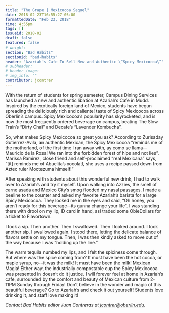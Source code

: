 ```yaml
---
title: "The Grape | Mexicocoa Sequel"
date: 2018-02-23T16:55:27-05:00
formattedDate: "Feb 23, 2018"
time: 4:55pm
tags: []
issueid: 2018-02
draft: false
featured: false
# weight:
section: "Bad Habits"
sectionid: "bad-habits"
header: "Azariah’s Cafe To Sell New and Authentic \“Spicy Mexicocoa\”"
# subheader:
# header_image:
# img_info: ""
contributor: jcontrer
---
```


With the return of students for spring semester, Campus Dining Services has launched a new and authentic libation at Azariah’s Cafe in Mudd. Inspired by the exotically foreign land of Mexico, students have begun spreading the deliciously rich and caliente! taste of Spicy Mexicocoa across Oberlin’s campus. Spicy Mexicocoa’s popularity has skyrocketed, and is now the most frequently ordered beverage on campus, beating The Slow Train’s “Dirty Chai” and Decafe’s “Lavender Kombucha”.

So, what makes Spicy Mexicocoa so great you ask? According to Zurisaday Gutierrez-Avila, an authentic Mexican, the Spicy Mexicocoa “reminds me of the motherland, of the first time I ran away with, ay como se llama--Mauricio de la Rosa! We ran into the forbidden forest of hips and not lies”. Marissa Ramirez, close friend and self-proclaimed “real Mexicana” says, “[it] reminds me of Abuelita’s xocolatl, she uses a recipe passed down from Aztec ruler Moctezuma himself!”

After speaking with students about this wonderful new drink, I had to walk over to Azariah’s and try it myself. Upon walking into Azzies, the smell of carne asada and Mexico City’s smog flooded my nasal passages. I made a beeline to the counter and asked my favorite Azariah’s barista for a large Spicy Mexicocoa. They looked me in the eyes and said, “Oh honey, you aren’t ready for this beverage--its gunna change your life”. I was standing there with drool on my lip, ID card in hand, asI traded some ObieDollars for a ticket to Flavortown.

I took a sip. Then another. Then I swallowed. Then I looked around. I took another sip. I swallowed again. I stood there, letting the delicate balance of flavors settle on my tongue. Then, I was then kindly asked to move out of the way because I was “holding up the line.” 

The warm tequila numbed my lips, and I felt the spiciness come through. But where was the spice coming from? It must have been the hot cocoa, or maple syrup, no--it was the milk! It must have been the milk! Mexican Magia! Either way, the industrially compostable cup the Spicy Mexicocoa was presented in doesn’t do it justice. I will forever feel at home in Azariah’s cafe, surrounded by the comfort and beauty of Mexican culture from 2-11PM Sunday through Friday! Don’t believe in the wonder and magic of this beautiful beverage? Go to Azariah’s and check it out yourself! Students love drinking it, and staff love making it!

*Contact Bad Habits editor Juan Contreras at jcontrer@oberlin.edu.*
